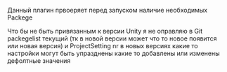 Данный плагин првоеряет перед запуском наличие необходимых Packege 

Что бы не быть привязанным к версии Unity я не оправляю в Git packegelist текущий (тк в новой версии может что то новое появится или новая версия)  и ProjectSetting nr в новых версиях какие то настройки могут быть упразднены какие то добавлены  или изменены дефолтные значения